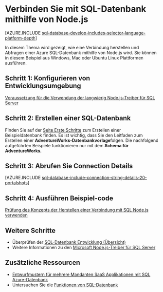 <properties
    pageTitle="Verbinden mit SQL-Datenbank mithilfe von Node.js | Microsoft Azure"
    description="Bietet eine Node.js Code Stichprobe, die Sie verwenden können, um zu Azure SQL-Datenbank herstellen."
    services="sql-database"
    documentationCenter=""
    authors="meet-bhagdev"
    manager="jhubbard"
    editor=""/>

<tags
    ms.service="sql-database"
    ms.workload="drivers"
    ms.tgt_pltfrm="na"
    ms.devlang="nodejs"
    ms.topic="article"
    ms.date="10/03/2016"
    ms.author="meetb"/>

# <a name="connect-to-sql-database-by-using-nodejs"></a>Verbinden Sie mit SQL-Datenbank mithilfe von Node.js

[AZURE.INCLUDE [sql-database-develop-includes-selector-language-platform-depth](../../includes/sql-database-develop-includes-selector-language-platform-depth.md)] 

In diesem Thema wird gezeigt, wie eine Verbindung herstellen und Abfragen einer Azure SQL-Datenbank mithilfe von Node.js wird. Sie können in diesem Beispiel aus Windows, Mac oder Ubuntu Linux Plattformen ausführen.

## <a name="step-1-configure-development-environment"></a>Schritt 1: Konfigurieren von Entwicklungsumgebung

[Voraussetzung für die Verwendung der langwierig Node.js-Treiber für SQL Server](https://msdn.microsoft.com/library/mt652094.aspx)

## <a name="step-2-create-a-sql-database"></a>Schritt 2: Erstellen einer SQL-Datenbank

Finden Sie auf der [Seite Erste Schritte](sql-database-get-started.md) zum Erstellen einer Beispieldatenbank finden.  Es ist wichtig, dass Sie den Leitfaden zum Erstellen einer **AdventureWorks-Datenbankvorlage**folgen. Die nachfolgend aufgeführten Beispiele funktionieren nur mit dem **Schema für AdventureWorks**.

## <a name="step-3-get-connection-details"></a>Schritt 3: Abrufen Sie Connection Details

[AZURE.INCLUDE [sql-database-include-connection-string-details-20-portalshots](../../includes/sql-database-include-connection-string-details-20-portalshots.md)]

## <a name="step-4-run-sample-code"></a>Schritt 4: Ausführen Beispiel-code

[Prüfung des Konzepts der Herstellen einer Verbindung mit SQL Node.js verwenden](https://msdn.microsoft.com/library/mt715784.aspx)

## <a name="next-steps"></a>Weitere Schritte

* Überprüfen der [SQL-Datenbank Entwicklung (Übersicht)](sql-database-develop-overview.md)
* Weitere Informationen zu den [Microsoft Node.js-Treiber für SQL Server](https://msdn.microsoft.com/library/mt652093.aspx)

## <a name="additional-resources"></a>Zusätzliche Ressourcen 

* [Entwurfmustern für mehrere Mandanten SaaS Applikationen mit SQL Azure-Datenbank](sql-database-design-patterns-multi-tenancy-saas-applications.md)
* Untersuchen Sie die [Funktionen von SQL-Datenbank](https://azure.microsoft.com/services/sql-database/)
